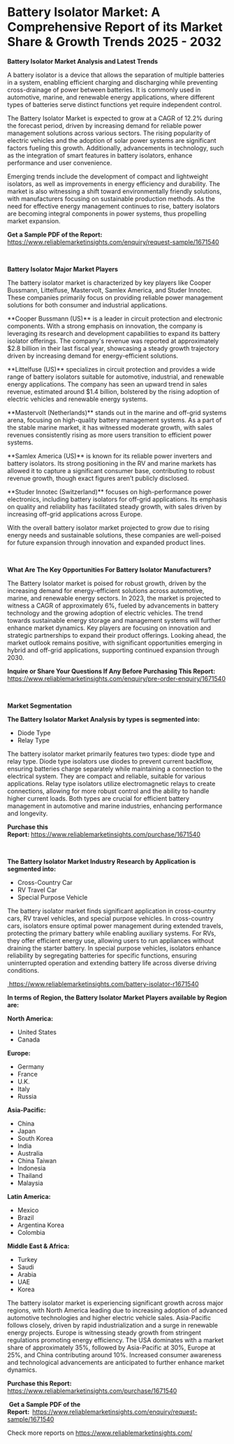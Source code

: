 <p><h1>Battery Isolator Market: A Comprehensive Report of its Market Share & Growth Trends 2025 - 2032</h1></p><p><strong>Battery Isolator Market Analysis and Latest Trends</strong></p>
<p><p>A battery isolator is a device that allows the separation of multiple batteries in a system, enabling efficient charging and discharging while preventing cross-drainage of power between batteries. It is commonly used in automotive, marine, and renewable energy applications, where different types of batteries serve distinct functions yet require independent control.</p><p>The Battery Isolator Market is expected to grow at a CAGR of 12.2% during the forecast period, driven by increasing demand for reliable power management solutions across various sectors. The rising popularity of electric vehicles and the adoption of solar power systems are significant factors fueling this growth. Additionally, advancements in technology, such as the integration of smart features in battery isolators, enhance performance and user convenience.</p><p>Emerging trends include the development of compact and lightweight isolators, as well as improvements in energy efficiency and durability. The market is also witnessing a shift toward environmentally friendly solutions, with manufacturers focusing on sustainable production methods. As the need for effective energy management continues to rise, battery isolators are becoming integral components in power systems, thus propelling market expansion.</p></p>
<p><strong>Get a Sample PDF of the Report:&nbsp;</strong> <a href="https://www.reliablemarketinsights.com/enquiry/request-sample/1671540?utm_campaign=3257&utm_medium=2&utm_source=Github&utm_content=ia&utm_term=25032025&utm_id=battery-isolator">https://www.reliablemarketinsights.com/enquiry/request-sample/1671540</a></p>
<p>&nbsp;</p>
<p><strong>Battery Isolator Major Market Players</strong></p>
<p><p>The battery isolator market is characterized by key players like Cooper Bussmann, Littelfuse, Mastervolt, Samlex America, and Studer Innotec. These companies primarily focus on providing reliable power management solutions for both consumer and industrial applications.</p><p>**Cooper Bussmann (US)** is a leader in circuit protection and electronic components. With a strong emphasis on innovation, the company is leveraging its research and development capabilities to expand its battery isolator offerings. The company's revenue was reported at approximately $2.8 billion in their last fiscal year, showcasing a steady growth trajectory driven by increasing demand for energy-efficient solutions.</p><p>**Littelfuse (US)** specializes in circuit protection and provides a wide range of battery isolators suitable for automotive, industrial, and renewable energy applications. The company has seen an upward trend in sales revenue, estimated around $1.4 billion, bolstered by the rising adoption of electric vehicles and renewable energy systems. </p><p>**Mastervolt (Netherlands)** stands out in the marine and off-grid systems arena, focusing on high-quality battery management systems. As a part of the stable marine market, it has witnessed moderate growth, with sales revenues consistently rising as more users transition to efficient power systems.</p><p>**Samlex America (US)** is known for its reliable power inverters and battery isolators. Its strong positioning in the RV and marine markets has allowed it to capture a significant consumer base, contributing to robust revenue growth, though exact figures aren’t publicly disclosed.</p><p>**Studer Innotec (Switzerland)** focuses on high-performance power electronics, including battery isolators for off-grid applications. Its emphasis on quality and reliability has facilitated steady growth, with sales driven by increasing off-grid applications across Europe.</p><p>With the overall battery isolator market projected to grow due to rising energy needs and sustainable solutions, these companies are well-poised for future expansion through innovation and expanded product lines.</p></p>
<p>&nbsp;</p>
<p><strong>What Are The Key Opportunities For Battery Isolator Manufacturers?</strong></p>
<p><p>The Battery Isolator market is poised for robust growth, driven by the increasing demand for energy-efficient solutions across automotive, marine, and renewable energy sectors. In 2023, the market is projected to witness a CAGR of approximately 6%, fueled by advancements in battery technology and the growing adoption of electric vehicles. The trend towards sustainable energy storage and management systems will further enhance market dynamics. Key players are focusing on innovation and strategic partnerships to expand their product offerings. Looking ahead, the market outlook remains positive, with significant opportunities emerging in hybrid and off-grid applications, supporting continued expansion through 2030.</p></p>
<p><strong>Inquire or Share Your Questions If Any Before Purchasing This Report:</strong> <a href="https://www.reliablemarketinsights.com/enquiry/pre-order-enquiry/1671540?utm_campaign=3257&utm_medium=2&utm_source=Github&utm_content=ia&utm_term=25032025&utm_id=battery-isolator">https://www.reliablemarketinsights.com/enquiry/pre-order-enquiry/1671540</a></p>
<p>&nbsp;</p>
<p><strong>Market Segmentation</strong></p>
<p><strong>The Battery Isolator Market Analysis by types is segmented into:</strong></p>
<p><ul><li>Diode Type</li><li>Relay Type</li></ul></p>
<p><p>The battery isolator market primarily features two types: diode type and relay type. Diode type isolators use diodes to prevent current backflow, ensuring batteries charge separately while maintaining a connection to the electrical system. They are compact and reliable, suitable for various applications. Relay type isolators utilize electromagnetic relays to create connections, allowing for more robust control and the ability to handle higher current loads. Both types are crucial for efficient battery management in automotive and marine industries, enhancing performance and longevity.</p></p>
<p><strong>Purchase this Report:&nbsp;</strong><a href="https://www.reliablemarketinsights.com/purchase/1671540?utm_campaign=3257&utm_medium=2&utm_source=Github&utm_content=ia&utm_term=25032025&utm_id=battery-isolator">https://www.reliablemarketinsights.com/purchase/1671540</a></p>
<p>&nbsp;</p>
<p><strong>The Battery Isolator Market Industry Research by Application is segmented into:</strong></p>
<p><ul><li>Cross-Country Car</li><li>RV Travel Car</li><li>Special Purpose Vehicle</li></ul></p>
<p><p>The battery isolator market finds significant application in cross-country cars, RV travel vehicles, and special purpose vehicles. In cross-country cars, isolators ensure optimal power management during extended travels, protecting the primary battery while enabling auxiliary systems. For RVs, they offer efficient energy use, allowing users to run appliances without draining the starter battery. In special purpose vehicles, isolators enhance reliability by segregating batteries for specific functions, ensuring uninterrupted operation and extending battery life across diverse driving conditions.</p></p>
<p><a href="https://www.reliablemarketinsights.com/battery-isolator-r1671540?utm_campaign=3257&utm_medium=2&utm_source=Github&utm_content=ia&utm_term=25032025&utm_id=battery-isolator">&nbsp;https://www.reliablemarketinsights.com/battery-isolator-r1671540</a></p>
<p><strong>In terms of Region, the Battery Isolator Market Players available by Region are:</strong></p>
<p>
    <p> <strong> North America: </strong>
        <ul>
            <li>United States</li>
            <li>Canada</li>
        </ul>
        </p> 
    <p> <strong> Europe: </strong>
        <ul>
            <li>Germany</li>
            <li>France</li>
            <li>U.K.</li>
            <li>Italy</li>
            <li>Russia</li>
        </ul>
        </p> 
    <p> <strong> Asia-Pacific: </strong>
        <ul>
            <li>China</li>
            <li>Japan</li>
            <li>South Korea</li>
            <li>India</li>
            <li>Australia</li>
            <li>China Taiwan</li>
            <li>Indonesia</li>
            <li>Thailand</li>
            <li>Malaysia</li>
        </ul>
        </p> 
    <p> <strong> Latin America: </strong>
        <ul>
            <li>Mexico</li>
            <li>Brazil</li>
            <li>Argentina Korea</li>
            <li>Colombia</li>
        </ul>
        </p> 
    <p> <strong> Middle East & Africa: </strong>
        <ul>
            <li>Turkey</li>
            <li>Saudi</li>
            <li>Arabia</li>
            <li>UAE</li>
            <li>Korea</li>
        </ul>
    </p>
    </p>
<p><p>The battery isolator market is experiencing significant growth across major regions, with North America leading due to increasing adoption of advanced automotive technologies and higher electric vehicle sales. Asia-Pacific follows closely, driven by rapid industrialization and a surge in renewable energy projects. Europe is witnessing steady growth from stringent regulations promoting energy efficiency. The USA dominates with a market share of approximately 35%, followed by Asia-Pacific at 30%, Europe at 25%, and China contributing around 10%. Increased consumer awareness and technological advancements are anticipated to further enhance market dynamics.</p></p>
<p><strong>Purchase this Report: </strong><a href="https://www.reliablemarketinsights.com/purchase/1671540?utm_campaign=3257&utm_medium=2&utm_source=Github&utm_content=ia&utm_term=25032025&utm_id=battery-isolator">https://www.reliablemarketinsights.com/purchase/1671540</a></p>
<p>&nbsp;<strong>Get a Sample PDF of the Report:&nbsp;&nbsp;</strong><a href="https://www.reliablemarketinsights.com/enquiry/request-sample/1671540?utm_campaign=3257&utm_medium=2&utm_source=Github&utm_content=ia&utm_term=25032025&utm_id=battery-isolator">https://www.reliablemarketinsights.com/enquiry/request-sample/1671540</a></p>
<p><strong></strong></p>
<p>Check more reports on <a href="https://www.reliablemarketinsights.com/?utm_campaign=3257&utm_medium=2&utm_source=Github&utm_content=ia&utm_term=25032025&utm_id=battery-isolator">https://www.reliablemarketinsights.com/</a></p>